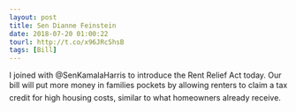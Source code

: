 ```yaml
---
layout: post
title: Sen Dianne Feinstein
date: 2018-07-20 01:00:22
tourl: http://t.co/x96JRcShsB
tags: [Bill]
---
```

I joined with @SenKamalaHarris to introduce the Rent Relief Act today. Our bill will put more money in families pockets by allowing renters to claim a tax credit for high housing costs, similar to what homeowners already receive.